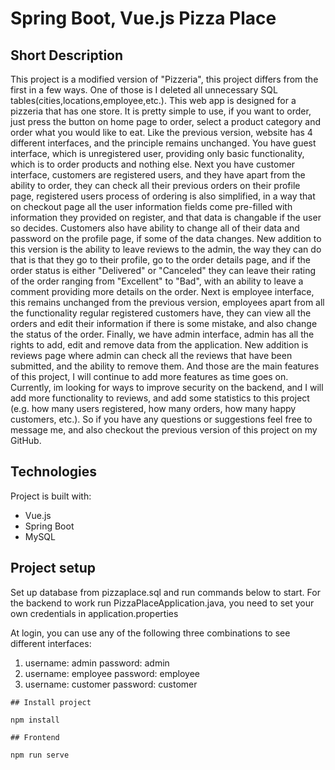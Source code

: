 # Spring Boot, Vue.js Pizza Place


## Short Description

This project is a modified version of "Pizzeria", this project differs from the first in a few ways.
One of those is I deleted all unnecessary SQL tables(cities,locations,employee,etc.). This web app is designed for a
pizzeria
that has one store. It is pretty simple to use, if you want to order, just press the button on home page to order,
select a product category and order what you would like to eat.
Like the previous version, website has 4 different interfaces, and the principle remains unchanged.
You have guest interface, which is unregistered user, providing only basic functionality, which is to order products and
nothing else.
Next you have customer interface, customers are registered users, and they have apart from the ability to order, they
can check all their previous orders on their profile page,
registered users process of ordering is also simplified, in a way that on checkout page all the user information fields
come pre-filled with information they provided on register,
and that data is changable if the user so decides. Customers also have ability to change all of their data and password
on the profile page, if some of the data changes.
New addition to this version is the ability to leave reviews to the admin, the way they can do that is that they go to
their profile, go to the order details page, and if the order status is either "Delivered" or "Canceled"
they can leave their rating of the order ranging from "Excellent" to "Bad", with an ability to leave a comment providing
more details on the order.
Next is employee interface, this remains unchanged from the previous version, employees apart from all the functionality
regular registered customers have,
they can view all the orders and edit their information if there is some mistake, and also change the status of the
order.
Finally, we have admin interface, admin has all the rights to add, edit and remove data from the application. New
addition is reviews page where admin can check all the reviews that have been submitted, and the ability to remove them.
And those are the main features of this project, I will continue to add more features as time goes on. Currently, im
looking for ways to improve security on the backend, and I will add more functionality to reviews, and add some
statistics to this project
(e.g. how many users registered, how many orders, how many happy customers, etc.). So if you have any questions or
suggestions feel free to message me, and also checkout the previous version of this project on my GitHub.

## Technologies

Project is built with:

* Vue.js
* Spring Boot
* MySQL

## Project setup

Set up database from pizzaplace.sql and run commands below to start.
For the backend to work run PizzaPlaceApplication.java, you need to set your own credentials in application.properties

At login, you can use any of the following three combinations to see different interfaces:

1. username: admin password: admin
2. username: employee password: employee
3. username: customer password: customer

```
## Install project

npm install

## Frontend

npm run serve

```
